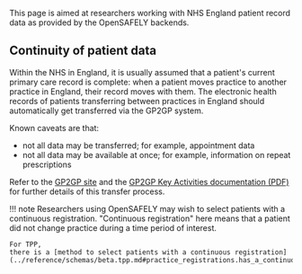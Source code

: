 This page is aimed at researchers working with NHS England patient record data
as provided by the OpenSAFELY backends.

## Continuity of patient data

Within the NHS in England, it is usually assumed that
a patient's current primary care record is complete:
when a patient moves practice to another practice in England,
their record moves with them.
The electronic health records of patients transferring between practices in England
should automatically get transferred via the GP2GP system.

Known caveats are that:

* not all data may be transferred; for example, appointment data
* not all data may be available at once; for example, information on repeat prescriptions

Refer to the [GP2GP site](https://digital.nhs.uk/services/gp2gp)
and the [GP2GP Key Activities documentation (PDF)](https://digital.nhs.uk/binaries/content/assets/website-assets/services/gp2gp/gp2gp_key_activities_2017_v0_4.pdf)
for further details of this transfer process.

!!! note
    Researchers using OpenSAFELY may wish to select patients
    with a continuous registration.
    "Continuous registration" here means that
    a patient did not change practice during a time period of interest.

    For TPP,
    there is a [method to select patients with a continuous registration](../reference/schemas/beta.tpp.md#practice_registrations.has_a_continuous_practice_registration_spanning).
